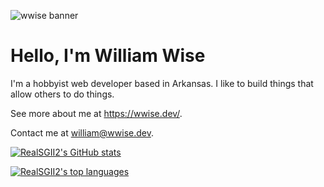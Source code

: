 ![wwise banner](https://user-images.githubusercontent.com/41650610/174405173-f41a386d-2255-4d11-ae63-85357e5932ad.png)

# Hello, I'm William Wise

I'm a hobbyist web developer based in Arkansas. I like to build things that allow others to do things.

See more about me at https://wwise.dev/.

Contact me at [william@wwise.dev](mailto:william@wwise.dev).

[![RealSGII2's GitHub stats](https://github-readme-stats.vercel.app/api?username=RealSGII2&show_icons=true&title_color=a2d9c8&text_color=adbac7&icon_color=a2d9c8&bg_color=2f3542&border_color=444c56)](https://github.com/anuraghazra/github-readme-stats)

[![RealSGII2's top languages](https://github-readme-stats.vercel.app/api/top-langs/?username=realsgii2&layout=compact&langs_count=6&title_color=a2d9c8&text_color=adbac7&icon_color=a2d9c8&bg_color=2f3542&border_color=444c56)](https://github.com/anuraghazra/github-readme-stats)

<!--
**RealSGII2/RealSGII2** is a ✨ _special_ ✨ repository because its `README.md` (this file) appears on your GitHub profile.

Here are some ideas to get you started:

- 🔭 I’m currently working on ...
- 🌱 I’m currently learning ...
- 👯 I’m looking to collaborate on ...
- 🤔 I’m looking for help with ...
- 💬 Ask me about ...
- 📫 How to reach me: ...
- 😄 Pronouns: ...
- ⚡ Fun fact: ...
-->
